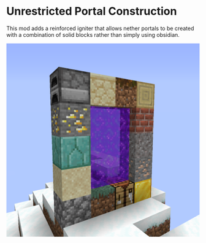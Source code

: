 # Unrestricted Portal Construction
This mod adds a reinforced igniter that allows nether portals to be created with a combination of solid blocks rather than simply using obsidian.

![Logo](src/main/resources/assets/upc/icon.png)
